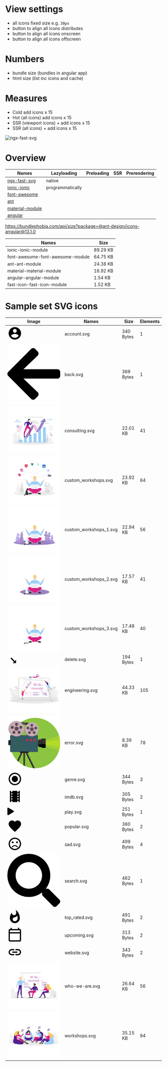 # View settings

- all icons fixed size e.g. `30px`
- button to align all icons distributes
- button to align all icons onscreen
- button to align all icons offscreen

# Numbers

- bundle size (bundles in angular app)
- html size (list inc icons and cache)

# Measures

- Cold add icons x 15
- Hot (all icons) add icons x 15
- SSR (viewport icons) + add icons x 15
- SSR (all icons) + add icons x 15

![ngx-fast-svg](https://user-images.githubusercontent.com/10064416/164747072-8292d8e8-fcc2-481c-ad0d-f4385db8abda.PNG)

# Overview

| Names                                                                           | Lazyloading      | Preloading | SSR | Prerendering |
| ------------------------------------------------------------------------------- | ---------------- | ---------- | --- | ------------ |
| [ngx-fast-svg](https://www.npmjs.com/package/@ionic/angular)                    | native           |            |     |              |
| [ionic-ionic](https://www.npmjs.com/package/@ant-design/icons-angular)          | programmatically |            |     |              |
| [font-awesome](https://www.npmjs.com/package/@fortawesome/angular-fontawesome)  |                  |            |     |              |
| [ant](https://www.npmjs.com/package/@ant-design/icons-angular)                  |                  |            |     |              |
| [material-module](https://www.npmjs.com/package/@angular/material)              |                  |            |     |              |
| [angular](https://www.npmjs.com/package/angular-svg-icon)                       |                  |            |     |              |


https://bundlephobia.com/api/size?package=@ant-design/icons-angular@13.1.0

<!-- bundle-stats-start -->

| Names                            | Size     |
| -------------------------------- | -------- |
| ionic-ionic-module               | 89.29 KB |
| font-awesome-font-awesome-module | 64.75 KB |
| ant-ant-module                   | 24.38 KB |
| material-material-module         | 16.92 KB |
| angular-angular-module           | 1.54 KB  |
| fast-icon-fast-icon-module       | 1.52 KB  |

<!-- bundle-stats-end -->

# Sample set SVG icons

<!-- file-info-start -->

| Image                                                                                              | Names                  | Size      | Elements |
| -------------------------------------------------------------------------------------------------- | ---------------------- | --------- | -------- |
| ![account.svg](packages\ngx-fast-icon-demo\src\assets\svg-icons\account.svg)                       | account.svg            | 340 Bytes | 1        |
| ![back.svg](packages\ngx-fast-icon-demo\src\assets\svg-icons\back.svg)                             | back.svg               | 369 Bytes | 1        |
| ![consulting.svg](packages\ngx-fast-icon-demo\src\assets\svg-icons\consulting.svg)                 | consulting.svg         | 22.01 KB  | 41       |
| ![custom_workshops.svg](packages\ngx-fast-icon-demo\src\assets\svg-icons\custom_workshops.svg)     | custom_workshops.svg   | 23.92 KB  | 64       |
| ![custom_workshops_1.svg](packages\ngx-fast-icon-demo\src\assets\svg-icons\custom_workshops_1.svg) | custom_workshops_1.svg | 22.94 KB  | 56       |
| ![custom_workshops_2.svg](packages\ngx-fast-icon-demo\src\assets\svg-icons\custom_workshops_2.svg) | custom_workshops_2.svg | 17.57 KB  | 41       |
| ![custom_workshops_3.svg](packages\ngx-fast-icon-demo\src\assets\svg-icons\custom_workshops_3.svg) | custom_workshops_3.svg | 17.48 KB  | 40       |
| ![delete.svg](packages\ngx-fast-icon-demo\src\assets\svg-icons\delete.svg)                         | delete.svg             | 194 Bytes | 1        |
| ![engineering.svg](packages\ngx-fast-icon-demo\src\assets\svg-icons\engineering.svg)               | engineering.svg        | 44.33 KB  | 105      |
| ![error.svg](packages\ngx-fast-icon-demo\src\assets\svg-icons\error.svg)                           | error.svg              | 8.39 KB   | 78       |
| ![genre.svg](packages\ngx-fast-icon-demo\src\assets\svg-icons\genre.svg)                           | genre.svg              | 344 Bytes | 3        |
| ![imdb.svg](packages\ngx-fast-icon-demo\src\assets\svg-icons\imdb.svg)                             | imdb.svg               | 305 Bytes | 2        |
| ![play.svg](packages\ngx-fast-icon-demo\src\assets\svg-icons\play.svg)                             | play.svg               | 251 Bytes | 1        |
| ![popular.svg](packages\ngx-fast-icon-demo\src\assets\svg-icons\popular.svg)                       | popular.svg            | 360 Bytes | 2        |
| ![sad.svg](packages\ngx-fast-icon-demo\src\assets\svg-icons\sad.svg)                               | sad.svg                | 499 Bytes | 4        |
| ![search.svg](packages\ngx-fast-icon-demo\src\assets\svg-icons\search.svg)                         | search.svg             | 462 Bytes | 1        |
| ![top_rated.svg](packages\ngx-fast-icon-demo\src\assets\svg-icons\top_rated.svg)                   | top_rated.svg          | 491 Bytes | 2        |
| ![upcoming.svg](packages\ngx-fast-icon-demo\src\assets\svg-icons\upcoming.svg)                     | upcoming.svg           | 313 Bytes | 2        |
| ![website.svg](packages\ngx-fast-icon-demo\src\assets\svg-icons\website.svg)                       | website.svg            | 343 Bytes | 2        |
| ![who-we-are.svg](packages\ngx-fast-icon-demo\src\assets\svg-icons\who-we-are.svg)                 | who-we-are.svg         | 26.64 KB  | 56       |
| ![workshops.svg](packages\ngx-fast-icon-demo\src\assets\svg-icons\workshops.svg)                   | workshops.svg          | 35.15 KB  | 94       |

<!-- file-info-end -->
